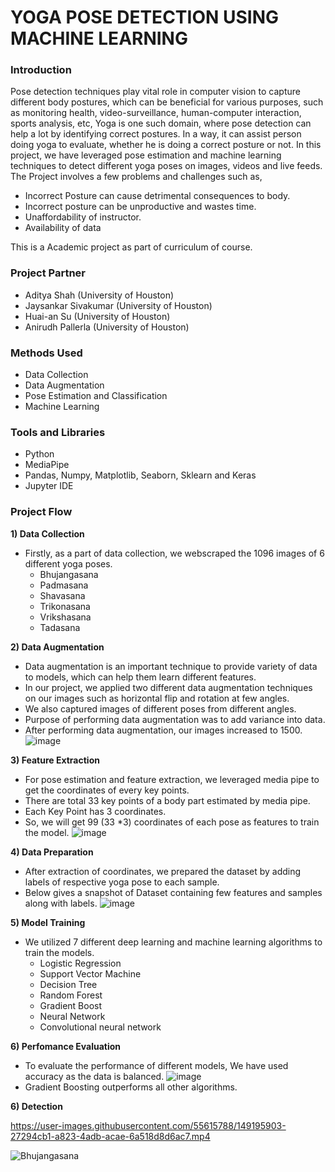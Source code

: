 # YOGA POSE DETECTION USING MACHINE LEARNING

### Introduction
Pose detection techniques play vital role in computer vision to capture different body postures, which can be beneficial for various purposes, such as monitoring health, video-surveillance, human-computer interaction, sports analysis, etc,
Yoga is one such domain, where pose detection can help a lot by identifying correct postures. In a way, it can assist person doing yoga to evaluate, whether he is doing a correct posture or not.
In this project, we have leveraged pose estimation and machine learning techniques to detect different yoga poses on images, videos and live feeds. The Project involves a few problems and challenges such as, 

* Incorrect Posture can cause detrimental consequences to body.
* Incorrect posture can be unproductive and wastes time.
* Unaffordability of instructor.
* Availability of data

This is a Academic project as part of curriculum of course.

### Project Partner
- Aditya Shah (University of Houston)
- Jaysankar Sivakumar (University of Houston)
- Huai-an Su (University of Houston)
- Anirudh Pallerla (University of Houston)

### Methods Used
- Data Collection
- Data Augmentation
- Pose Estimation and Classification
- Machine Learning

### Tools and Libraries
- Python
- MediaPipe
- Pandas, Numpy, Matplotlib, Seaborn, Sklearn and Keras
- Jupyter IDE

### Project Flow
<b>1) Data Collection</b>
- Firstly, as a part of data collection, we webscraped the 1096 images of 6 different yoga poses.
    * Bhujangasana
    * Padmasana
    * Shavasana
    * Trikonasana
    * Vrikshasana
    * Tadasana
  
<b>2) Data Augmentation</b>
  - Data augmentation is an important technique to provide variety of data to models, which can help them learn different features.
  - In our project, we applied two different data augmentation techniques on our images such as horizontal flip and rotation at few angles.
  - We also captured images of different poses from different angles.
  - Purpose of performing data augmentation was to add variance into data.
  - After performing data augmentation, our images increased to 1500.
   ![image](https://user-images.githubusercontent.com/55615788/149187272-8c145a5f-06b1-4ff7-867d-7119470d13ae.png)

   
<b>3) Feature Extraction</b>
  - For pose estimation and feature extraction, we leveraged media pipe to get the coordinates of  every key points.
  - There are total 33 key points of a body part estimated by media pipe.
  - Each Key Point has 3 coordinates.
  - So, we will get 99 (33 *3) coordinates of each pose as features to train the model.
   ![image](https://user-images.githubusercontent.com/55615788/149187852-804c63fc-0961-42a2-9fc5-ffabc3fa260c.png)

<b>4) Data Preparation</b>
 - After extraction of coordinates, we prepared the dataset by adding labels of respective yoga pose to each sample.
 - Below gives a snapshot of Dataset  containing few features and samples along with labels.
  ![image](https://user-images.githubusercontent.com/55615788/149193448-789ba4d8-f84b-44e5-a7a8-e8fd7d4cb11e.png)


<b>5) Model Training</b>
  - We utilized 7 different deep learning and machine learning algorithms to train the models. 
    - Logistic Regression
    - Support Vector Machine
    - Decision Tree
    - Random Forest
    - Gradient Boost
    - Neural Network
    - Convolutional neural network

<b>6) Perfomance Evaluation</b>
  - To evaluate the performance of different models, We have used accuracy as the data is balanced.
   ![image](https://user-images.githubusercontent.com/55615788/149194717-72593f14-c2b8-4aed-aecb-f1101d455557.png)
  - Gradient Boosting outperforms all other algorithms.

<b>6) Detection</b>


https://user-images.githubusercontent.com/55615788/149195903-27294cb1-a823-4adb-acae-6a518d8d6ac7.mp4

![Bhujangasana](https://user-images.githubusercontent.com/55615788/149195910-124f1194-6c85-4dda-bcbc-acfdb66720b7.png)
